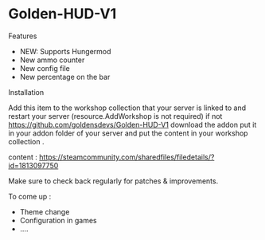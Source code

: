 # Golden-HUD-V1

Features

- NEW: Supports Hungermod
- New ammo counter
- New config file
- New percentage on the bar

Installation

Add this item to the workshop collection that your server is linked to and restart your server (resource.AddWorkshop is not required) if not https://github.com/goldensdevs/Golden-HUD-V1 download the addon put it in your addon folder of your server and put the content in your workshop collection .

content : https://steamcommunity.com/sharedfiles/filedetails/?id=1813097750

Make sure to check back regularly for patches & improvements.

To come up :

- Theme change
- Configuration in games
- ....
